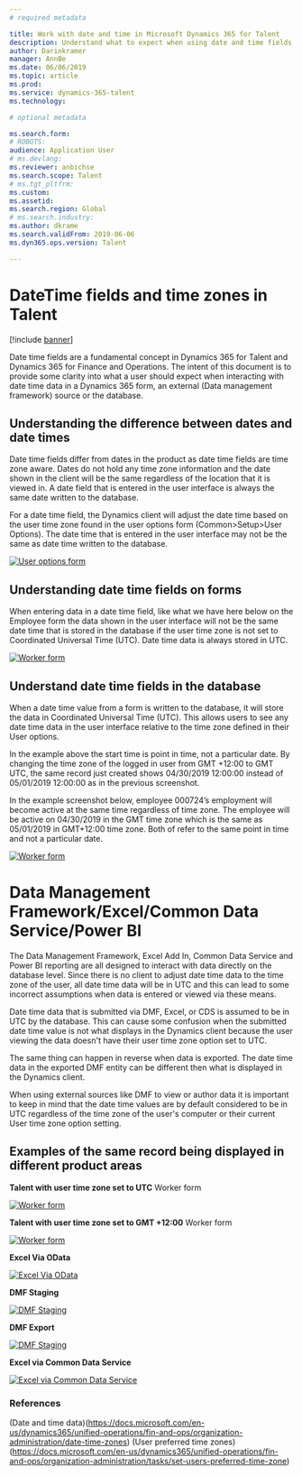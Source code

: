 ```yaml
---
# required metadata

title: Work with date and time in Microsoft Dynamics 365 for Talent 
description: Understand what to expect when using date and time fields in Microsoft Dynamics 365 for Talent. Gain clarity in what to expect when interacting with date and time data in a form in Dynamics 365 for Talent, an external source, or the Common Data Service.  
author: Darinkramer
manager: AnnBe
ms.date: 06/06/2019
ms.topic: article
ms.prod: 
ms.service: dynamics-365-talent
ms.technology: 

# optional metadata

ms.search.form: 
# ROBOTS: 
audience: Application User
# ms.devlang: 
ms.reviewer: anbichse
ms.search.scope: Talent
# ms.tgt_pltfrm: 
ms.custom: 
ms.assetid: 
ms.search.region: Global
# ms.search.industry: 
ms.author: dkrame
ms.search.validFrom: 2019-06-06
ms.dyn365.ops.version: Talent

---
```


# DateTime fields and time zones in Talent

[!include [banner](includes/banner.md)]

Date time fields are a fundamental concept in Dynamics 365 for Talent and Dynamics 365 for Finance and Operations. The intent of this document is to provide some clarity into what a user should expect when interacting with date time data in a Dynamics 365 form, an external (Data management framework) source or the database.

## Understanding the difference between dates and date times

Date time fields differ from dates in the product as date time fields are time zone aware. Dates do not hold any time zone information and the date shown in the client will be the same regardless of the location that it is viewed in. A date field that is entered in the user interface is always the same date written to the database. 

For a date time field, the Dynamics client will adjust the date time based on the user time zone found in the user options form (Common>Setup>User Options). The date time that is entered in the user interface may not be the same as date time written to the database.  

[![User options form](./media/useroptionsform.png)](./media/useroptionsform.png)

## Understanding date time fields on forms 

When entering data in a date time field, like what we have here below on the Employee form the data shown in the user interface will not be the same date time that is stored in the database if the user time zone is not set to Coordinated Universal Time ‎(UTC)‎. Date time data is always stored in UTC. 

[![Worker form](./media/worker-form.png)](./media/worker-form.png)

## Understand date time fields in the database 

When a date time value from a form is written to the database, it will store the data in Coordinated Universal Time ‎(UTC)‎. This allows users to see any date time data in the user interface relative to the time zone defined in their User options.
 
In the example above the start time is point in time, not a particular date. By changing the time zone of the logged in user from GMT +12:00 to GMT UTC, the same record just created shows 04/30/2019 12:00:00 instead of 05/01/2019 12:00:00 as in the previous screenshot.
  
In the example screenshot below, employee 000724’s employment will become active at the same time regardless of time zone. The employee will be active on 04/30/2019 in the GMT time zone which is the same as 05/01/2019 in GMT+12:00 time zone. Both of refer to the same point in time and not a particular date. 

[![Worker form](./media/worker-form2.png)](./media/worker-form2.png)

# Data Management Framework/Excel/Common Data Service/Power BI 

The Data Management Framework, Excel Add In, Common Data Service and Power BI reporting are all designed to interact with data directly on the database level. Since there is no client to adjust date time data to the time zone of the user, all date time data will be in UTC and this can lead to some incorrect assumptions when data is entered or viewed via these means.  
 
Date time data that is submitted via DMF, Excel, or CDS is assumed to be in UTC by the database. This can cause some confusion when the submitted date time value is not what displays in the Dynamics client because the user viewing the data doesn't have their user time zone option set to UTC. 
 
The same thing can happen in reverse when data is exported. The date time data in the exported DMF entity can be different then what is displayed in the Dynamics client. 
 
When using external sources like DMF to view or author data it is important to keep in mind that the date time values are by default considered to be in UTC regardless of the time zone of the user's computer or their current User time zone option setting. 

## Examples of the same record being displayed in different product areas 

**Talent with user time zone set to UTC**
Worker form

[![Worker form](./media/worker-form3.png)](./media/worker-form3.png)

**Talent with user time zone set to GMT +12:00** 
Worker form 

[![Worker form](./media/worker-form4.png)](./media/worker-form4.png)

**Excel Via OData**

[![Excel Via OData](./media/Excelviaodata.png)](./media/Excelviaodata.png)

**DMF Staging**

[![DMF Staging](./media/DMFStaging.png)](./media/DMFStaging.png)

**DMF Export**

[![DMF Staging](./media/DMFexport.png)](./media/DMFexport.png)

**Excel via Common Data Service**

[![Excel via Common Data Service](./media/ExcelCDS.png)](./media/ExcelCDS.png)

### References

(Date and time data)(https://docs.microsoft.com/en-us/dynamics365/unified-operations/fin-and-ops/organization-administration/date-time-zones)
(User preferred time zones)(https://docs.microsoft.com/en-us/dynamics365/unified-operations/fin-and-ops/organization-administration/tasks/set-users-preferred-time-zone) 
